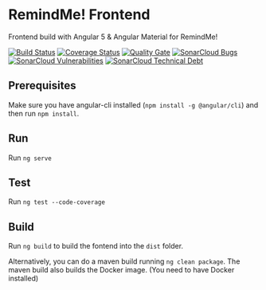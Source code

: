 # RemindMe! Frontend
Frontend build with Angular 5 & Angular Material for RemindMe!

[![Build Status](https://travis-ci.org/andryfailli/remindme-frontend.svg?branch=master)](https://travis-ci.org/andryfailli/remindme-frontend)
[![Coverage Status](https://coveralls.io/repos/github/andryfailli/remindme-frontend/badge.svg?branch=master)](https://coveralls.io/github/andryfailli/remindme-frontend?branch=master)
[![Quality Gate](https://sonarcloud.io/api/badges/gate?key=it.andreafailli.remindme%3Aremindme-frontend%3Amaster)](https://sonarcloud.io/dashboard?id=it.andreafailli.remindme%3Aremindme-frontend%3Amaster)
[![SonarCloud Bugs](https://sonarcloud.io/api/badges/measure?key=it.andreafailli.remindme%3Aremindme-frontend%3Amaster&metric=bugs)](https://sonarcloud.io/component_measures/metric/reliability_rating/list?it.andreafailli.remindme%3Aremindme-frontend%3Amaster)
[![SonarCloud Vulnerabilities](https://sonarcloud.io/api/badges/measure?key=it.andreafailli.remindme%3Aremindme-frontend%3Amaster&metric=vulnerabilities)](https://sonarcloud.io/component_measures/metric/security_rating/list?id=it.andreafailli.remindme%3Aremindme-frontend%3Amaster)
[![SonarCloud Technical Debt](https://sonarcloud.io/api/badges/measure?key=it.andreafailli.remindme%3Aremindme-frontend%3Amaster&metric=sqale_index)](https://sonarcloud.io/component_measures/metric/sqale_index/list?id=it.andreafailli.remindme%3Aremindme-frontend%3Amaster)

## Prerequisites
Make sure you have angular-cli installed (`npm install -g @angular/cli`) and then run `npm install`.

## Run
Run `ng serve`

## Test
Run `ng test --code-coverage`

## Build
Run `ng build` to build the fontend into the `dist` folder.

Alternatively, you can do a maven build running `ng clean package`. The maven build also builds the Docker image. (You need to have Docker installed)
